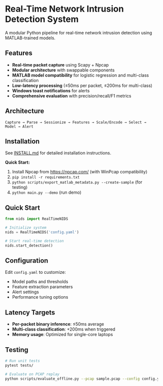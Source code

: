 # Real-Time Network Intrusion Detection System

A modular Python pipeline for real-time network intrusion detection using MATLAB-trained models.

## Features

- **Real-time packet capture** using Scapy + Npcap
- **Modular architecture** with swappable components
- **MATLAB model compatibility** for logistic regression and multi-class classification
- **Low-latency processing** (≤50ms per packet, ≤200ms for multi-class)
- **Windows toast notifications** for alerts
- **Comprehensive evaluation** with precision/recall/F1 metrics

## Architecture

```
Capture → Parse → Sessionize → Features → Scale/Encode → Select → Model → Alert
```

## Installation

See [INSTALL.md](INSTALL.md) for detailed installation instructions.

**Quick Start:**
1. Install Npcap from https://npcap.com/ (with WinPcap compatibility)
2. `pip install -r requirements.txt`
3. `python scripts/export_matlab_metadata.py --create-sample` (for testing)
4. `python main.py --demo` (run demo)

## Quick Start

```python
from nids import RealTimeNIDS

# Initialize system
nids = RealTimeNIDS('config.yaml')

# Start real-time detection
nids.start_detection()
```

## Configuration

Edit `config.yaml` to customize:
- Model paths and thresholds
- Feature extraction parameters
- Alert settings
- Performance tuning options

## Latency Targets

- **Per-packet binary inference**: ≤50ms average
- **Multi-class classification**: +200ms when triggered
- **Memory usage**: Optimized for single-core laptops

## Testing

```bash
# Run unit tests
pytest tests/

# Evaluate on PCAP replay
python scripts/evaluate_offline.py --pcap sample.pcap --config config.yaml
```